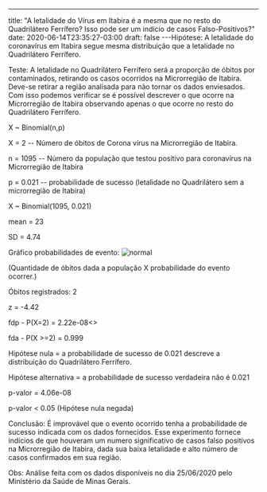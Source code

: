 ---
title: "A letalidade do Vírus em Itabira é a mesma que no resto do Quadrilátero Ferrífero? Isso pode ser um indício de casos Falso-Positivos?"
date: 2020-06-14T23:35:27-03:00
draft: false
---Hipótese:
A letalidade do coronavírus em Itabira segue mesma distribuição que a letalidade no Quadrilátero Ferrífero.

Teste:
A letalidade no Quadrilátero Ferrífero será a proporção de óbitos por contaminados, retirando os casos ocorridos na Microrregião de Itabira. Deve-se retirar a região analisada para não tornar os dados enviesados. 
Com isso podemos verificar se é possível descrever o que ocorre na Microrregião de Itabira observando apenas o que ocorre no resto do Quadrilátero Ferrífero.

X ~ Binomial(n,p)

X = 2 -- Número de óbitos de Corona vírus na Microrregião de Itabira.

n = 1095 -- Número da população que testou positivo para coronavírus na Microrregião de Itabira

p = 0.021 -- probabilidade de sucesso (letalidade no Quadrilátero sem a microrregião de Itabira)

X ~ Binomial(1095, 0.021)


mean = 23

SD = 4.74

Gráfico probabilidades de evento:
![normal](/grafico_site_itabira.jpg)

(Quantidade de óbitos dada a população X probabilidade do evento ocorrer.)

Óbitos registrados: 2

z = -4.42

fdp - P(X=2) = 2.22e-08<>

fda - P(X >=2) = 0.999

Hipótese nula = a probabilidade de sucesso de 0.021 descreve a distribuição do Quadrilátero Ferrífero.

Hipótese alternativa = a probabilidade de sucesso verdadeira não é 0.021

p-valor = 4.06e-08

p-valor < 0.05 (Hipótese nula negada)



Conclusão:
É improvável que o evento ocorrido tenha a probabilidade de sucesso indicada com os dados fornecidos.
Esse experimento fornece indícios de que houveram um numero significativo de casos falso positivos na Microrregião de Itabira, dada sua baixa letalidade e alto número de casos confirmados em sua região.

Obs: Análise feita com os dados disponíveis no dia 25/06/2020 pelo Ministério da Saúde de Minas Gerais.
